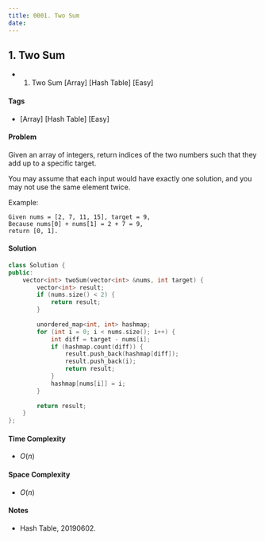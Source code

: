 ```yaml
---
title: 0001. Two Sum
date: 
---
```


## 1. Two Sum
- 1. Two Sum [Array] [Hash Table] [Easy]

#### Tags
- [Array] [Hash Table] [Easy]

#### Problem
Given an array of integers, return indices of the two numbers such that they add up to a specific target.

You may assume that each input would have exactly one solution, and you may not use the same element twice.

Example:

    Given nums = [2, 7, 11, 15], target = 9,
    Because nums[0] + nums[1] = 2 + 7 = 9,
    return [0, 1].

#### Solution
``` C++
class Solution {
public:
    vector<int> twoSum(vector<int> &nums, int target) {
        vector<int> result;
        if (nums.size() < 2) {
            return result;
        }
        
        unordered_map<int, int> hashmap;
        for (int i = 0; i < nums.size(); i++) {
            int diff = target - nums[i];
            if (hashmap.count(diff)) {
                result.push_back(hashmap[diff]);
                result.push_back(i);
                return result;
            }
            hashmap[nums[i]] = i;
        }
        
        return result;
    }
};
```

#### Time Complexity
- $O(n)$

#### Space Complexity
- $O(n)$

#### Notes
- Hash Table, 20190602.
